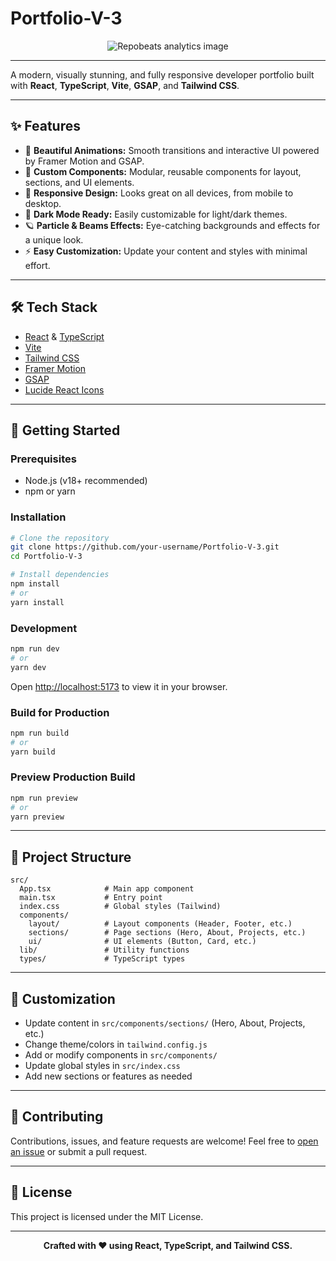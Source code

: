 # Portfolio-V-3

<div align="center">
  <img src="https://repobeats.axiom.co/api/embed/5c937d20ee23c1cb46a97d5cf238e267279669e5.svg" alt="Repobeats analytics image"/>
</div>

---

A modern, visually stunning, and fully responsive developer portfolio built with **React**, **TypeScript**, **Vite**, **GSAP**, and **Tailwind CSS**.

---

## ✨ Features

- 🎨 **Beautiful Animations:** Smooth transitions and interactive UI powered by Framer Motion and GSAP.
- 🧩 **Custom Components:** Modular, reusable components for layout, sections, and UI elements.
- 📱 **Responsive Design:** Looks great on all devices, from mobile to desktop.
- 🌙 **Dark Mode Ready:** Easily customizable for light/dark themes.
- 🪐 **Particle & Beams Effects:** Eye-catching backgrounds and effects for a unique look.
- ⚡ **Easy Customization:** Update your content and styles with minimal effort.

---

## 🛠️ Tech Stack

- [React](https://react.dev/) & [TypeScript](https://www.typescriptlang.org/)
- [Vite](https://vitejs.dev/)
- [Tailwind CSS](https://tailwindcss.com/)
- [Framer Motion](https://www.framer.com/motion/)
- [GSAP](https://greensock.com/gsap/)
- [Lucide React Icons](https://lucide.dev/)

---

## 🚀 Getting Started

### Prerequisites
- Node.js (v18+ recommended)
- npm or yarn

### Installation

```bash
# Clone the repository
git clone https://github.com/your-username/Portfolio-V-3.git
cd Portfolio-V-3

# Install dependencies
npm install
# or
yarn install
```

### Development

```bash
npm run dev
# or
yarn dev
```

Open [http://localhost:5173](http://localhost:5173) to view it in your browser.

### Build for Production

```bash
npm run build
# or
yarn build
```

### Preview Production Build

```bash
npm run preview
# or
yarn preview
```

---

## 📁 Project Structure

```text
src/
  App.tsx            # Main app component
  main.tsx           # Entry point
  index.css          # Global styles (Tailwind)
  components/
    layout/          # Layout components (Header, Footer, etc.)
    sections/        # Page sections (Hero, About, Projects, etc.)
    ui/              # UI elements (Button, Card, etc.)
  lib/               # Utility functions
  types/             # TypeScript types
```

---

## 📝 Customization

- Update content in `src/components/sections/` (Hero, About, Projects, etc.)
- Change theme/colors in `tailwind.config.js`
- Add or modify components in `src/components/`
- Update global styles in `src/index.css`
- Add new sections or features as needed

---

## 🙌 Contributing

Contributions, issues, and feature requests are welcome! Feel free to [open an issue](https://github.com/your-username/Portfolio-V-3/issues) or submit a pull request.

---

## 📄 License

This project is licensed under the MIT License.

---

<div align="center">
  <b>Crafted with ❤️ using React, TypeScript, and Tailwind CSS.</b>
</div>